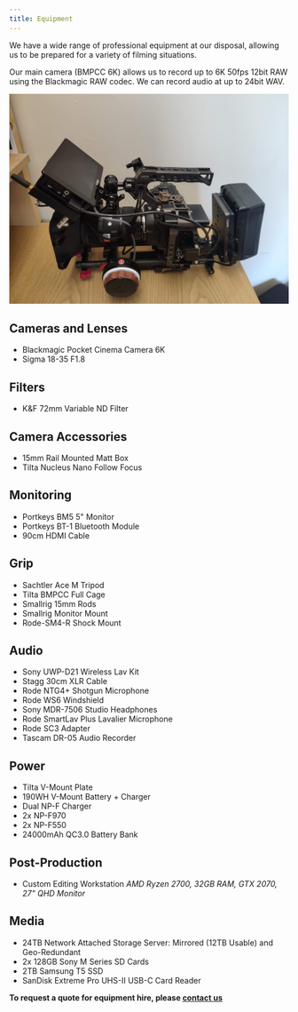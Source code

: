 ```yaml
---
title: Equipment
---
```


We have a wide range of professional equipment at our disposal, allowing us to be prepared for a variety of filming situations.

Our main camera (BMPCC 6K) allows us to record up to 6K 50fps 12bit RAW using the Blackmagic RAW codec. We can record audio at up to 24bit WAV.

![BMPCC Rig](/media/equipment/rig2.jpg "BMPCC Rig")


## Cameras and Lenses
* Blackmagic Pocket Cinema Camera 6K
* Sigma 18-35 F1.8

## Filters
* K&F 72mm Variable ND Filter

## Camera Accessories
* 15mm Rail Mounted Matt Box
* Tilta Nucleus Nano Follow Focus

## Monitoring
* Portkeys BM5 5" Monitor
* Portkeys BT-1 Bluetooth Module
* 90cm HDMI Cable

## Grip
* Sachtler Ace M Tripod
* Tilta BMPCC Full Cage
* Smallrig 15mm Rods
* Smallrig Monitor Mount
* Rode-SM4-R Shock Mount

## Audio
* Sony UWP-D21 Wireless Lav Kit
* Stagg 30cm XLR Cable
* Rode NTG4+ Shotgun Microphone
* Rode WS6 Windshield
* Sony MDR-7506 Studio Headphones
* Rode SmartLav Plus Lavalier Microphone
* Rode SC3 Adapter
* Tascam DR-05 Audio Recorder

## Power
* Tilta V-Mount Plate
* 190WH V-Mount Battery + Charger
* Dual NP-F Charger
* 2x NP-F970
* 2x NP-F550
* 24000mAh QC3.0 Battery Bank

## Post-Production
* Custom Editing Workstation
  *AMD Ryzen 2700, 32GB RAM, GTX 2070, 27" QHD Monitor*

## Media
* 24TB Network Attached Storage Server: Mirrored (12TB Usable) and Geo-Redundant
* 2x 128GB Sony M Series SD Cards
* 2TB Samsung T5 SSD
* SanDisk Extreme Pro UHS-II USB-C Card Reader


__To request a quote for equipment hire, please [contact us](http://swan.media/contact)__
